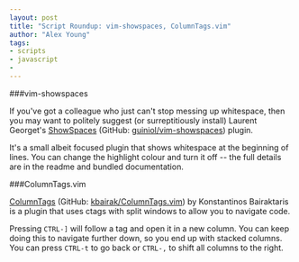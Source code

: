 ```yaml
---
layout: post
title: "Script Roundup: vim-showspaces, ColumnTags.vim"
author: "Alex Young"
tags: 
- scripts
- javascript
- 
---
```


###vim-showspaces

If you've got a colleague who just can't stop messing up whitespace, then you may want to politely suggest (or surreptitiously install) Laurent Georget's [ShowSpaces](http://www.vim.org/scripts/script.php?script_id=5148) (GitHub: [guiniol/vim-showspaces](https://github.com/guiniol/vim-showspaces)) plugin.

It's a small albeit focused plugin that shows whitespace at the beginning of lines.  You can change the highlight colour and turn it off -- the full details are in the readme and bundled documentation.

###ColumnTags.vim

[ColumnTags](http://www.vim.org/scripts/script.php?script_id=5135) (GitHub: [kbairak/ColumnTags.vim](https://github.com/kbairak/ColumnTags.vim)) by Konstantinos Bairaktaris is a plugin that uses ctags with split windows to allow you to navigate code.

Pressing `CTRL-]` will follow a tag and open it in a new column.  You can keep doing this to navigate further down, so you end up with stacked columns.  You can press `CTRL-t` to go back or `CTRL-,` to shift all columns to the right.

